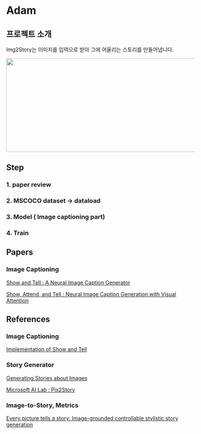 # Adam

## 프로젝트 소개

Img2Story는 이미지를 입력으로 받아 그에 어울리는 스토리를 만들어냅니다.

<p align="center"><img src="https://user-images.githubusercontent.com/69384652/170828601-c7c804bc-2c48-4b39-af9f-924db5a0aa7b.png" height="250px" width="650px"></p>

## Step

### 1. paper review
### 2. MSCOCO dataset -> dataload
### 3. Model ( Image captioning part)
### 4. Train

## Papers

### Image Captioning
[Show and Tell : A Neural Image Caption Generator](https://arxiv.org/abs/1411.4555)

[Show, Attend, and Tell : Neural Image Caption Generation with Visual Attention](https://arxiv.org/abs/1502.03044)


## References

### Image Captioning
[Implementation of Show and Tell](https://github.com/nalbert9/Image-Captioning)


### Story Generator
[Generating Stories about Images](https://medium.com/@samim/generating-stories-about-images-d163ba41e4ed)

[Microsoft AI Lab : Pix2Story](https://azure.microsoft.com/ko-kr/blog/pix2story-neural-storyteller-which-creates-machine-generated-story-in-several-literature-genre/)

### Image-to-Story, Metrics
[Every picture tells a story: Image-grounded controllable stylistic story generation](https://arxiv.org/abs/2209.01638)

